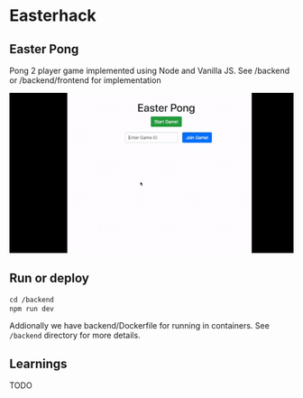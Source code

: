 # Easterhack

## Easter Pong

Pong 2 player game implemented using Node and Vanilla JS. See /backend or /backend/frontend for implementation

![](pong8x.gif)

## Run or deploy

```
cd /backend
npm run dev
```

Addionally we have backend/Dockerfile for running in containers. See `/backend` directory for more details.

## Learnings

TODO
